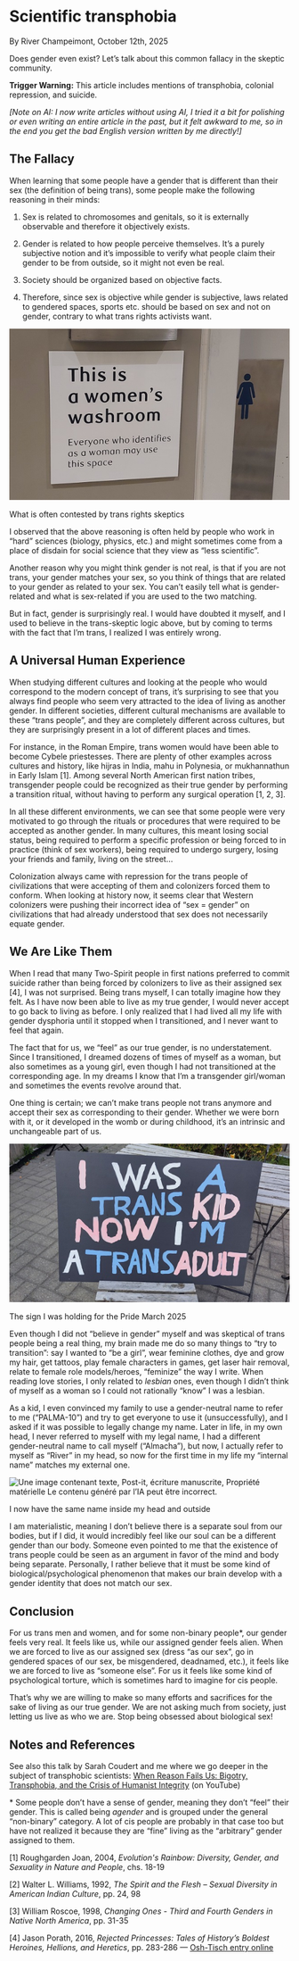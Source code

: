 # Scientific transphobia

By River Champeimont, October 12th, 2025

Does gender even exist? Let’s talk about this common fallacy in the
skeptic community.

**Trigger Warning:** This article includes mentions of transphobia,
colonial repression, and suicide.

*\[Note on AI: I now write articles without using AI, I tried it a bit
for polishing or even writing an entire article in the past, but it felt
awkward to me, so in the end you get the bad English version written by
me directly!\]*

## The Fallacy

When learning that some people have a gender that is different than
their sex (the definition of being trans), some people make the
following reasoning in their minds:

1.  Sex is related to chromosomes and genitals, so it is externally
    observable and therefore it objectively exists.

2.  Gender is related to how people perceive themselves. It’s a purely
    subjective notion and it’s impossible to verify what people claim
    their gender to be from outside, so it might not even be real.

3.  Society should be organized based on objective facts.

4.  Therefore, since sex is objective while gender is subjective, laws
    related to gendered spaces, sports etc. should be based on sex and
    not on gender, contrary to what trans rights activists want.

![A women's washroom sign saying explicitly "Everyone who identifies as a woman may use this space"](scientific_transphobia/washroom.jpg)

What is often contested by trans rights skeptics

I observed that the above reasoning is often held by people who work in
“hard” sciences (biology, physics, etc.) and might sometimes come from a
place of disdain for social science that they view as “less scientific”.

Another reason why you might think gender is not real, is that if you
are not trans, your gender matches your sex, so you think of things that
are related to your gender as related to your sex. You can’t easily tell
what is gender-related and what is sex-related if you are used to the
two matching.

But in fact, gender is surprisingly real. I would have doubted it
myself, and I used to believe in the trans-skeptic logic above, but by
coming to terms with the fact that I’m trans, I realized I was entirely
wrong.

## A Universal Human Experience

When studying different cultures and looking at the people who would
correspond to the modern concept of trans, it’s surprising to see that
you always find people who seem very attracted to the idea of living as
another gender. In different societies, different cultural mechanisms
are available to these “trans people”, and they are completely different
across cultures, but they are surprisingly present in a lot of different
places and times.

For instance, in the Roman Empire, trans women would have been able to
become Cybele priestesses. There are plenty of other examples across
cultures and history, like hijras in India, mahu in Polynesia, or
mukhannathun in Early Islam \[1\]. Among several North American first
nation tribes, transgender people could be recognized as their true
gender by performing a transition ritual, without having to perform any
surgical operation \[1, 2, 3\].

In all these different environments, we can see that some people were
very motivated to go through the rituals or procedures that were
required to be accepted as another gender. In many cultures, this meant
losing social status, being required to perform a specific profession or
being forced to in practice (think of sex workers), being required to
undergo surgery, losing your friends and family, living on the street…

Colonization always came with repression for the trans people of
civilizations that were accepting of them and colonizers forced them to
conform. When looking at history now, it seems clear that Western
colonizers were pushing their incorrect idea of “sex = gender” on
civilizations that had already understood that sex does not necessarily
equate gender.

## We Are Like Them

When I read that many Two-Spirit people in first nations preferred to
commit suicide rather than being forced by colonizers to live as their
assigned sex \[4\], I was not surprised. Being trans myself, I can
totally imagine how they felt. As I have now been able to live as my
true gender, I would never accept to go back to living as before. I only
realized that I had lived all my life with gender dysphoria until it
stopped when I transitioned, and I never want to feel that again.

The fact that for us, we “feel” as our true gender, is no
understatement. Since I transitioned, I dreamed dozens of times of
myself as a woman, but also sometimes as a young girl, even though I had
not transitioned at the corresponding age. In my dreams I know that I’m
a transgender girl/woman and sometimes the events revolve around that.

One thing is certain; we can’t make trans people not trans anymore and
accept their sex as corresponding to their gender. Whether we were born
with it, or it developed in the womb or during childhood, it’s an
intrinsic and unchangeable part of us.

![A painted protest sign saying "I was a trans kid now I'm a trans adult"](scientific_transphobia/pride_sign.jpg)

The sign I was holding for the Pride March 2025

Even though I did not “believe in gender” myself and was skeptical of
trans people being a real thing, my brain made me do so many things to
“try to transition”: say I wanted to “be a girl”, wear feminine clothes,
dye and grow my hair, get tattoos, play female characters in games, get
laser hair removal, relate to female role models/heroes, “feminize” the
way I write. When reading love stories, I only related to *lesbian*
ones, even though I didn’t think of myself as a woman so I could not
rationally “know” I was a lesbian.

As a kid, I even convinced my family to use a gender-neutral name to
refer to me (“PALMA-10”) and try to get everyone to use it
(unsuccessfully), and I asked if it was possible to legally change my
name. Later in life, in my own head, I never referred to myself with my
legal name, I had a different gender-neutral name to call myself
(“Almacha”), but now, I actually refer to myself as “River” in my head,
so now for the first time in my life my “internal name” matches my
external one.

<img src="media/image3.jpeg" style="width:3.76437in;height:2.37346in"
alt="Une image contenant texte, Post-it, écriture manuscrite, Propriété matérielle Le contenu généré par l’IA peut être incorrect." />

I now have the same name inside my head and outside

I am materialistic, meaning I don’t believe there is a separate soul
from our bodies, but if I did, it would incredibly feel like our soul
can be a different gender than our body. Someone even pointed to me that
the existence of trans people could be seen as an argument in favor of
the mind and body being separate. Personally, I rather believe that it
must be some kind of biological/psychological phenomenon that makes our
brain develop with a gender identity that does not match our sex.

## Conclusion

For us trans men and women, and for some non-binary people\*, our gender
feels very real. It feels like us, while our assigned gender feels
alien. When we are forced to live as our assigned sex (dress “as our
sex”, go in gendered spaces of our sex, be misgendered, deadnamed,
etc.), it feels like we are forced to live as “someone else”. For us it
feels like some kind of psychological torture, which is sometimes hard
to imagine for cis people.

That’s why we are willing to make so many efforts and sacrifices for the
sake of living as our true gender. We are not asking much from society,
just letting us live as who we are. Stop being obsessed about biological
sex!

## Notes and References

See also this talk by Sarah Coudert and me where we go deeper in the
subject of transphobic scientists: [When Reason Fails Us: Bigotry,
Transphobia, and the Crisis of Humanist
Integrity](https://www.youtube.com/watch?v=aAEoy9k9cwM) (on YouTube)

\* Some people don’t have a sense of gender, meaning they don’t “feel”
their gender. This is called being *agender* and is grouped under the
general “non-binary” category. A lot of cis people are probably in that
case too but have not realized it because they are “fine” living as the
“arbitrary” gender assigned to them.

\[1\] Roughgarden Joan, 2004, *Evolution's Rainbow: Diversity, Gender,
and Sexuality in Nature and People*, chs. 18-19

\[2\] Walter L. Williams, 1992, *The Spirit and the Flesh – Sexual
Diversity in American Indian Culture*, pp. 24, 98

\[3\] William Roscoe, 1998, *Changing Ones - Third and Fourth Genders in
Native North America*, pp. 31-35

\[4\] Jason Porath, 2016, *Rejected Princesses: Tales of History’s
Boldest Heroines, Hellions, and Heretics*, pp. 283-286 — [Osh-Tisch
entry online](http://www.rejectedprincesses.com/princesses/osh-tisch)
